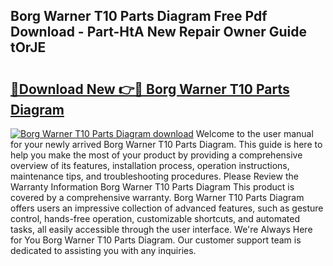 ## Borg Warner T10 Parts Diagram Free Pdf Download - Part-HtA New Repair Owner Guide tOrJE

# <h2><a href="http://dfn1r4x.blite.top/?on=Borg+Warner+T10+Parts+Diagram">🔗Download New 👉🔴 Borg Warner T10 Parts Diagram</a></h2>

[![Borg Warner T10 Parts Diagram download](https://i.imgur.com/lujVjoI.png)](http://dfn1r4x.blite.top/?on=Borg+Warner+T10+Parts+Diagram)
Welcome to the user manual for your newly arrived Borg Warner T10 Parts Diagram. This guide is here to help you make the most of your product by providing a comprehensive overview of its features, installation process, operation instructions, maintenance tips, and troubleshooting procedures. Please Review the Warranty Information Borg Warner T10 Parts Diagram This product is covered by a comprehensive warranty. Borg Warner T10 Parts Diagram offers users an impressive collection of advanced features, such as gesture control, hands-free operation, customizable shortcuts, and automated tasks, all easily accessible through the user interface. We're Always Here for You Borg Warner T10 Parts Diagram. Our customer support team is dedicated to assisting you with any inquiries.
